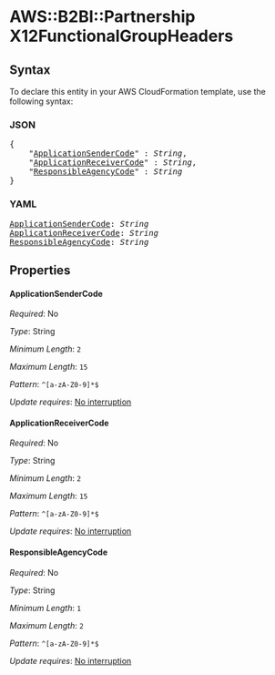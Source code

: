 # AWS::B2BI::Partnership X12FunctionalGroupHeaders

## Syntax

To declare this entity in your AWS CloudFormation template, use the following syntax:

### JSON

<pre>
{
    "<a href="#applicationsendercode" title="ApplicationSenderCode">ApplicationSenderCode</a>" : <i>String</i>,
    "<a href="#applicationreceivercode" title="ApplicationReceiverCode">ApplicationReceiverCode</a>" : <i>String</i>,
    "<a href="#responsibleagencycode" title="ResponsibleAgencyCode">ResponsibleAgencyCode</a>" : <i>String</i>
}
</pre>

### YAML

<pre>
<a href="#applicationsendercode" title="ApplicationSenderCode">ApplicationSenderCode</a>: <i>String</i>
<a href="#applicationreceivercode" title="ApplicationReceiverCode">ApplicationReceiverCode</a>: <i>String</i>
<a href="#responsibleagencycode" title="ResponsibleAgencyCode">ResponsibleAgencyCode</a>: <i>String</i>
</pre>

## Properties

#### ApplicationSenderCode

_Required_: No

_Type_: String

_Minimum Length_: <code>2</code>

_Maximum Length_: <code>15</code>

_Pattern_: <code>^[a-zA-Z0-9]*$</code>

_Update requires_: [No interruption](https://docs.aws.amazon.com/AWSCloudFormation/latest/UserGuide/using-cfn-updating-stacks-update-behaviors.html#update-no-interrupt)

#### ApplicationReceiverCode

_Required_: No

_Type_: String

_Minimum Length_: <code>2</code>

_Maximum Length_: <code>15</code>

_Pattern_: <code>^[a-zA-Z0-9]*$</code>

_Update requires_: [No interruption](https://docs.aws.amazon.com/AWSCloudFormation/latest/UserGuide/using-cfn-updating-stacks-update-behaviors.html#update-no-interrupt)

#### ResponsibleAgencyCode

_Required_: No

_Type_: String

_Minimum Length_: <code>1</code>

_Maximum Length_: <code>2</code>

_Pattern_: <code>^[a-zA-Z0-9]*$</code>

_Update requires_: [No interruption](https://docs.aws.amazon.com/AWSCloudFormation/latest/UserGuide/using-cfn-updating-stacks-update-behaviors.html#update-no-interrupt)

